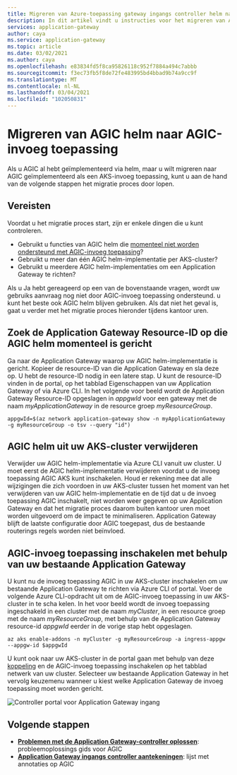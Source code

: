 ```yaml
---
title: Migreren van Azure-toepassing gateway ingangs controller helm naar AGIC-invoeg toepassing
description: In dit artikel vindt u instructies voor het migreren van AGIC die zijn geïmplementeerd via helm naar AGIC geïmplementeerd als een AKS-invoeg toepassing
services: application-gateway
author: caya
ms.service: application-gateway
ms.topic: article
ms.date: 03/02/2021
ms.author: caya
ms.openlocfilehash: e83834fd5f8ca95826118c952f7884a494c7abbb
ms.sourcegitcommit: f3ec73fb5f8de72fe483995bd4bbad9b74a9cc9f
ms.translationtype: MT
ms.contentlocale: nl-NL
ms.lasthandoff: 03/04/2021
ms.locfileid: "102050831"
---
```

# <a name="migrate-from-agic-helm-to-agic-add-on"></a>Migreren van AGIC helm naar AGIC-invoeg toepassing 

Als u AGIC al hebt geïmplementeerd via helm, maar u wilt migreren naar AGIC geïmplementeerd als een AKS-invoeg toepassing, kunt u aan de hand van de volgende stappen het migratie proces door lopen. 

## <a name="prerequisites"></a>Vereisten 
Voordat u het migratie proces start, zijn er enkele dingen die u kunt controleren. 
  - Gebruikt u functies van AGIC helm die [momenteel niet worden ondersteund met AGIC-invoeg toepassing](ingress-controller-overview.md#difference-between-helm-deployment-and-aks-add-on)?
  - Gebruikt u meer dan één AGIC helm-implementatie per AKS-cluster? 
  - Gebruikt u meerdere AGIC helm-implementaties om een Application Gateway te richten? 

Als u Ja hebt gereageerd op een van de bovenstaande vragen, wordt uw gebruiks aanvraag nog niet door AGIC-invoeg toepassing ondersteund. u kunt het beste ook AGIC helm blijven gebruiken. Als dat niet het geval is, gaat u verder met het migratie proces hieronder tijdens kantoor uren. 

## <a name="find-the-application-gateway-resource-id-that-agic-helm-is-currently-targeting"></a>Zoek de Application Gateway Resource-ID op die AGIC helm momenteel is gericht 
Ga naar de Application Gateway waarop uw AGIC helm-implementatie is gericht. Kopieer de resource-ID van die Application Gateway en sla deze op. U hebt de resource-ID nodig in een latere stap. U kunt de resource-ID vinden in de portal, op het tabblad Eigenschappen van uw Application Gateway of via Azure CLI. In het volgende voor beeld wordt de Application Gateway Resource-ID opgeslagen in *appgwId* voor een gateway met de naam *myApplicationGateway* in de resource groep *myResourceGroup*.

```azurecli-interactive
appgwId=$(az network application-gateway show -n myApplicationGateway -g myResourceGroup -o tsv --query "id") 
```

## <a name="delete-agic-helm-from-your-aks-cluster"></a>AGIC helm uit uw AKS-cluster verwijderen
Verwijder uw AGIC helm-implementatie via Azure CLI vanuit uw cluster. U moet eerst de AGIC helm-implementatie verwijderen voordat u de invoeg toepassing AGIC AKS kunt inschakelen. Houd er rekening mee dat alle wijzigingen die zich voordoen in uw AKS-cluster tussen het moment van het verwijderen van uw AGIC helm-implementatie en de tijd dat u de invoeg toepassing AGIC inschakelt, niet worden weer gegeven op uw Application Gateway en dat het migratie proces daarom buiten kantoor uren moet worden uitgevoerd om de impact te minimaliseren. Application Gateway blijft de laatste configuratie door AGIC toegepast, dus de bestaande routerings regels worden niet beïnvloed. 

## <a name="enable-agic-add-on-using-your-existing-application-gateway"></a>AGIC-invoeg toepassing inschakelen met behulp van uw bestaande Application Gateway 
U kunt nu de invoeg toepassing AGIC in uw AKS-cluster inschakelen om uw bestaande Application Gateway te richten via Azure CLI of portal. Voer de volgende Azure CLI-opdracht uit om de AGIC-invoeg toepassing in uw AKS-cluster in te scha kelen. In het voor beeld wordt de invoeg toepassing ingeschakeld in een cluster met de naam *myCluster*, in een resource groep met de naam *myResourceGroup*, met behulp van de Application Gateway resource-id *appgwId* eerder in de vorige stap hebt opgeslagen. 


```azurecli-interactive
az aks enable-addons -n myCluster -g myResourceGroup -a ingress-appgw --appgw-id $appgwId
```

U kunt ook naar uw AKS-cluster in de portal gaan met behulp van deze [koppeling](https://portal.azure.com/?feature.aksagic=true) en de AGIC-invoeg toepassing inschakelen op het tabblad netwerk van uw cluster. Selecteer uw bestaande Application Gateway in het vervolg keuzemenu wanneer u kiest welke Application Gateway de invoeg toepassing moet worden gericht. 

![Controller portal voor Application Gateway ingang](./media/tutorial-ingress-controller-add-on-existing/portal-ingress-controller-add-on.png)

## <a name="next-steps"></a>Volgende stappen
- [**Problemen met de Application Gateway-controller oplossen**](ingress-controller-troubleshoot.md): probleemoplossings gids voor AGIC 
- [**Application Gateway ingangs controller aantekeningen**](ingress-controller-annotations.md): lijst met annotaties op AGIC 
